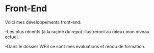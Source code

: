 # Front-End

Voici mes développements front-end:

-Les plus récents (à la raçine du repo) illustreront au mieux mon niveau actuel.

-Dans le dossier WF3 ce sont mes évaluations et rendu de formation.
